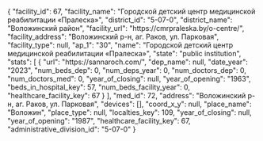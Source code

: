 {
    "facility_id": 67,
    "facility_name": "Городской детский центр медицинской реабилитации «Пралеска»",
    "district_id": "5-07-0",
    "district_name": "Воложинский район",
    "facility_url": "https:\/\/cmrpraleska.by\/o-centre\/",
    "facility_address": "Воложинский р-н, аг. Раков, ул. Парковая",
    "facility_type": null,
    "ap_1": "30",
    "name": "Городской детский центр медицинской реабилитации «Пралеска»",
    "state": "public institution",
    "stats": [
        {
            "url": "https:\/\/sannaroch.com\/",
            "dep_name": null,
            "date_year": "2023",
            "num_beds_dep": 0,
            "num_deps_year": 0,
            "num_doctors_dep": 0,
            "num_doctors_med": 0,
            "year_of_closing": null,
            "year_of_opening": "1963",
            "beds_in_hospital_key": 57,
            "num_beds_facility_year": 0,
            "healthcare_facility_key": 67
        }
    ],
    "med_id": 72,
    "address": "Воложинский р-н, аг. Раков, ул. Парковая",
    "devices": [],
    "coord_x_y": null,
    "place_name": "Воложин",
    "place_type": null,
    "localties_key": 109,
    "year_of_closing": null,
    "year_of_opening": "1987",
    "healthcare_facility_key": 67,
    "administrative_division_id": "5-07-0"
}
